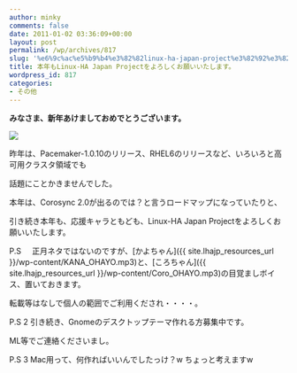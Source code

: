 ```yaml
---
author: minky
comments: false
date: 2011-01-02 03:36:09+00:00
layout: post
permalink: /wp/archives/817
slug: '%e6%9c%ac%e5%b9%b4%e3%82%82linux-ha-japan-project%e3%82%92%e3%82%88%e3%82%8d%e3%81%97%e3%81%8f%e3%81%8a%e9%a1%98%e3%81%84%e3%81%84%e3%81%9f%e3%81%97%e3%81%be%e3%81%99%e3%80%82'
title: 本年もLinux-HA Japan Projectをよろしくお願いいたします。
wordpress_id: 817
categories:
- その他
---
```


**みなさま、新年あけましておめでとうございます。**





[](/wp/archives/817/%e8%ac%b9%e8%b3%80%e6%96%b0%e5%b9%b4)





  






[![](/assets/images/wp-content/ecd7529d7dff254b54e7d8ddacac8cb8-1024x640.jpg)](/wp/archives/817/%e8%ac%b9%e8%b3%80%e6%96%b0%e5%b9%b4)





  






昨年は、Pacemaker-1.0.10のリリース、RHEL6のリリースなど、いろいろと高可用クラスタ領域でも





話題にことかきませんでした。





  






本年は、Corosync 2.0が出るのでは？と言うロードマップになっていたりと、





引き続き本年も、応援キャラともども、Linux-HA Japan Projectをよろしくお願いいたします。





  






P.S     正月ネタではないのですが、[かよちゃん]({{ site.lhajp_resources_url }}/wp-content/KANA_OHAYO.mp3)と、[ころちゃん]({{ site.lhajp_resources_url }}/wp-content/Coro_OHAYO.mp3)の目覚ましボイス、置いておきます。





転載等はなしで個人の範囲でご利用くだされ・・・・。





P.S 2 引き続き、Gnomeのデスクトップテーマ作れる方募集中です。





ML等でご連絡くださいまし。





P.S 3 Mac用って、何作ればいいんでしたっけ？w ちょっと考えますw
